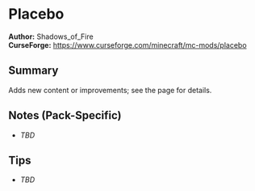 # Placebo

**Author:** Shadows_of_Fire  
**CurseForge:** https://www.curseforge.com/minecraft/mc-mods/placebo

## Summary
Adds new content or improvements; see the page for details.

## Notes (Pack-Specific)
- _TBD_

## Tips
- _TBD_

